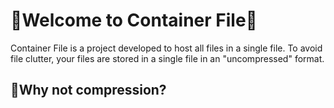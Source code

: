 # 👋Welcome to Container File👋
Container File is a project developed to host all files in a single file. To avoid file clutter, your files are stored in a single file in an "uncompressed" format.
## 🤔Why not compression?
